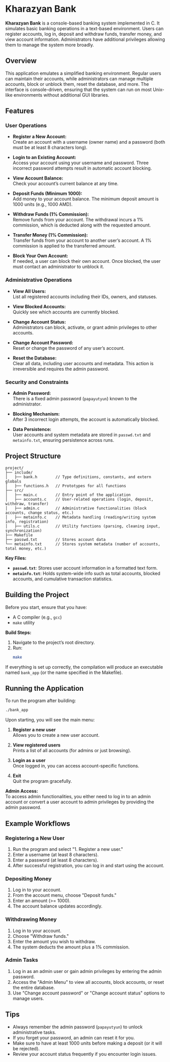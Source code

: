 # Kharazyan Bank

**Kharazyan Bank** is a console-based banking system implemented in C. It simulates basic banking operations in a text-based environment. Users can register accounts, log in, deposit and withdraw funds, transfer money, and view account information. Administrators have additional privileges allowing them to manage the system more broadly.

## Overview

This application emulates a simplified banking environment. Regular users can maintain their accounts, while administrators can manage multiple accounts, block or unblock them, reset the database, and more. The interface is console-driven, ensuring that the system can run on most Unix-like environments without additional GUI libraries.

## Features

### User Operations

- **Register a New Account:**  
  Create an account with a username (owner name) and a password (both must be at least 8 characters long).
  
- **Login to an Existing Account:**  
  Access your account using your username and password. Three incorrect password attempts result in automatic account blocking.
  
- **View Account Balance:**  
  Check your account’s current balance at any time.

- **Deposit Funds (Minimum 1000):**  
  Add money to your account balance. The minimum deposit amount is 1000 units (e.g., 1000 AMD).
  
- **Withdraw Funds (1% Commission):**  
  Remove funds from your account. The withdrawal incurs a 1% commission, which is deducted along with the requested amount.
  
- **Transfer Money (1% Commission):**  
  Transfer funds from your account to another user’s account. A 1% commission is applied to the transferred amount.
  
- **Block Your Own Account:**  
  If needed, a user can block their own account. Once blocked, the user must contact an administrator to unblock it.

### Administrative Operations

- **View All Users:**  
  List all registered accounts including their IDs, owners, and statuses.
  
- **View Blocked Accounts:**  
  Quickly see which accounts are currently blocked.
  
- **Change Account Status:**  
  Administrators can block, activate, or grant admin privileges to other accounts.
  
- **Change Account Password:**  
  Reset or change the password of any user’s account.
  
- **Reset the Database:**  
  Clear all data, including user accounts and metadata. This action is irreversible and requires the admin password.

### Security and Constraints

- **Admin Password:**  
  There is a fixed admin password (`papayutyun`) known to the administrator.
  
- **Blocking Mechanism:**  
  After 3 incorrect login attempts, the account is automatically blocked.
  
- **Data Persistence:**  
  User accounts and system metadata are stored in `passwd.txt` and `metainfo.txt`, ensuring persistence across runs.

## Project Structure

```
project/
├── include/
│   ├── bank.h        // Type definitions, constants, and extern globals
│   ├── functions.h   // Prototypes for all functions
├── src/
│   ├── main.c        // Entry point of the application
│   ├── accounts.c    // User-related operations (login, deposit, withdraw, transfer)
│   ├── admin.c       // Administrative functionalities (block accounts, change status, etc.)
│   ├── metainfo.c    // Metadata handling (reading/writing system info, registration)
│   ├── utils.c       // Utility functions (parsing, cleaning input, synchronization)
├── Makefile
├── passwd.txt        // Stores account data
└── metainfo.txt      // Stores system metadata (number of accounts, total money, etc.)
```

**Key Files:**

- **`passwd.txt`**: Stores user account information in a formatted text form.
- **`metainfo.txt`**: Holds system-wide info such as total accounts, blocked accounts, and cumulative transaction statistics.

## Building the Project

Before you start, ensure that you have:

- A C compiler (e.g., `gcc`)
- `make` utility

**Build Steps:**

1. Navigate to the project’s root directory.
2. Run:
   ```bash
   make
   ```
   
If everything is set up correctly, the compilation will produce an executable named `bank_app` (or the name specified in the Makefile).

## Running the Application

To run the program after building:

```bash
./bank_app
```

Upon starting, you will see the main menu:

1. **Register a new user**  
   Allows you to create a new user account.

2. **View registered users**  
   Prints a list of all accounts (for admins or just browsing).

3. **Login as a user**  
   Once logged in, you can access account-specific functions.

4. **Exit**  
   Quit the program gracefully.

**Admin Access:**  
To access admin functionalities, you either need to log in to an admin account or convert a user account to admin privileges by providing the admin password.

## Example Workflows

### Registering a New User

1. Run the program and select "1. Register a new user."
2. Enter a username (at least 8 characters).
3. Enter a password (at least 8 characters).
4. After successful registration, you can log in and start using the account.

### Depositing Money

1. Log in to your account.
2. From the account menu, choose "Deposit funds."
3. Enter an amount (>= 1000).
4. The account balance updates accordingly.

### Withdrawing Money

1. Log in to your account.
2. Choose "Withdraw funds."
3. Enter the amount you wish to withdraw.
4. The system deducts the amount plus a 1% commission.

### Admin Tasks

1. Log in as an admin user or gain admin privileges by entering the admin password.
2. Access the "Admin Menu" to view all accounts, block accounts, or reset the entire database.
3. Use "Change account password" or "Change account status" options to manage users.

## Tips

- Always remember the admin password (`papayutyun`) to unlock administrative tasks.
- If you forget your password, an admin can reset it for you.
- Make sure to have at least 1000 units before making a deposit (or it will be rejected).
- Review your account status frequently if you encounter login issues.
